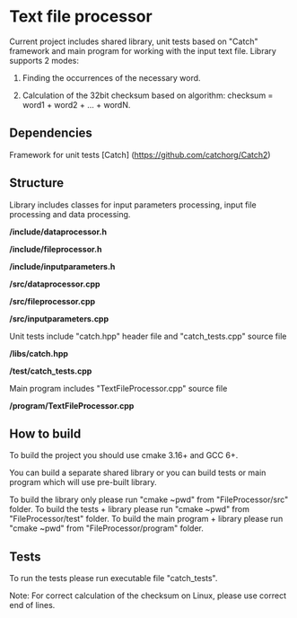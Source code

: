 # Text file processor
Current project includes shared library, unit tests based on "Catch" framework and main program for working with the input text file.
Library supports 2 modes:

1. Finding the occurrences of the necessary word.

2. Calculation of the 32bit checksum based on algorithm: checksum = word1 + word2 + ... + wordN.

## Dependencies
Framework for unit tests [Catch] (https://github.com/catchorg/Catch2)

## Structure
Library includes classes for input parameters processing, input file processing and data processing.

**/include/dataprocessor.h**

**/include/fileprocessor.h**

**/include/inputparameters.h**

**/src/dataprocessor.cpp**

**/src/fileprocessor.cpp**

**/src/inputparameters.cpp**

Unit tests include "catch.hpp" header file and "catch_tests.cpp" source file

**/libs/catch.hpp**

**/test/catch_tests.cpp**

Main program includes "TextFileProcessor.cpp" source file

**/program/TextFileProcessor.cpp**

## How to build
To build the project you should use cmake 3.16+ and GCC 6+.

You can build a separate shared library or you can build tests or main program which will
use pre-built library.

To build the library only please run "cmake ~pwd" from "FileProcessor/src" folder.
To build the tests + library please run "cmake ~pwd" from "FileProcessor/test" folder.
To build the main program + library please run "cmake ~pwd" from "FileProcessor/program" folder.

## Tests
To run the tests please run executable file "catch_tests".

Note: For correct calculation of the checksum on Linux, please use correct end of lines.
